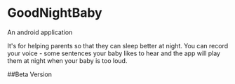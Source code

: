 # GoodNightBaby
An android application

It's for helping parents so that they can sleep better at night.
You can record your voice - some sentences your baby likes to hear and the app will play them at night when your baby is too loud.


##Beta Version
